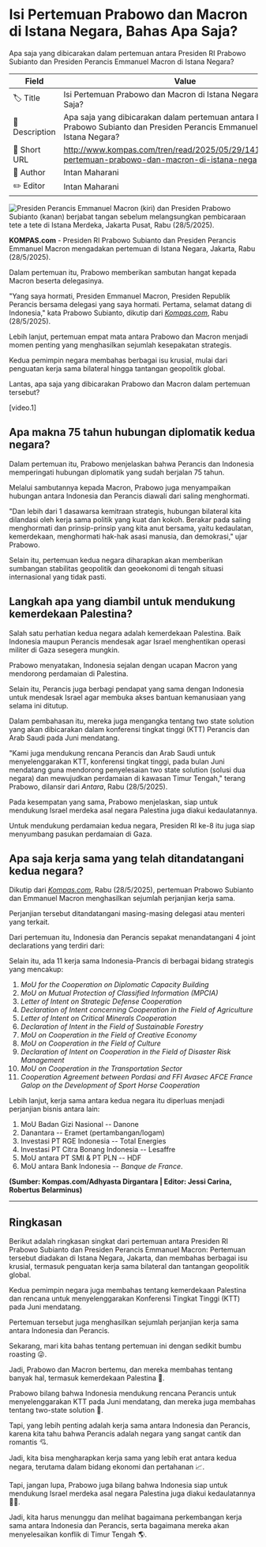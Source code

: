 # Isi Pertemuan Prabowo dan Macron di Istana Negara, Bahas Apa Saja?

Apa saja yang dibicarakan dalam pertemuan antara Presiden RI Prabowo Subianto dan Presiden Perancis Emmanuel Macron di Istana Negara?

| Field         | Value                                                       |
|---------------|-------------------------------------------------------------|
| 🏷️ Title       | Isi Pertemuan Prabowo dan Macron di Istana Negara, Bahas Apa Saja? |
| 📝 Description | Apa saja yang dibicarakan dalam pertemuan antara Presiden RI Prabowo Subianto dan Presiden Perancis Emmanuel Macron di Istana Negara? |
| 🔗 Short URL   | http://www.kompas.com/tren/read/2025/05/29/141500465/isi-pertemuan-prabowo-dan-macron-di-istana-nega |
| 👤 Author      | Intan Maharani |
| ✏️ Editor      | Intan Maharani |

![Presiden Perancis Emmanuel Macron (kiri) dan Presiden Prabowo Subianto (kanan) berjabat tangan sebelum melangsungkan pembicaraan tete a tete di Istana Merdeka, Jakarta Pusat, Rabu (28/5/2025). ](https://asset.kompas.com/crops/lUFjXERMmeRM7KHBMkqtJi_8tGw=/0x0:0x0/750x500/data/photo/2025/05/28/6836a8981f8e0.jpg)

**KOMPAS.com** - Presiden RI Prabowo Subianto dan Presiden Perancis Emmanuel Macron mengadakan pertemuan di Istana Negara, Jakarta, Rabu (28/5/2025). 

Dalam pertemuan itu, Prabowo memberikan sambutan hangat kepada Macron beserta delegasinya. 

\"Yang saya hormati, Presiden Emmanuel Macron, Presiden Republik Perancis bersama delegasi yang saya hormati. Pertama, selamat datang di Indonesia,\" kata Prabowo Subianto, dikutip dari *[Kompas.com](https://nasional.kompas.com/read/2025/05/28/12271861/prabowo-ke-presiden-macron-selamat-datang-di-indonesia)*, Rabu (28/5/2025). 

Lebih lanjut, pertemuan empat mata antara Prabowo dan Macron menjadi momen penting yang menghasilkan sejumlah kesepakatan strategis. 

Kedua pemimpin negara membahas berbagai isu krusial, mulai dari penguatan kerja sama bilateral hingga tantangan geopolitik global.

Lantas, apa saja yang dibicarakan Prabowo dan Macron dalam pertemuan tersebut?

\[video.1\]

## Apa makna 75 tahun hubungan diplomatik kedua negara?

Dalam pertemuan itu, Prabowo menjelaskan bahwa Perancis dan Indonesia memperingati hubungan diplomatik yang sudah berjalan 75 tahun. 

Melalui sambutannya kepada Macron, Prabowo juga menyampaikan hubungan antara Indonesia dan Perancis diawali dari saling menghormati. 

\"Dan lebih dari 1 dasawarsa kemitraan strategis, hubungan bilateral kita dilandasi oleh kerja sama politik yang kuat dan kokoh. Berakar pada saling menghormati dan prinsip-prinsip yang kita anut bersama, yaitu kedaulatan, kemerdekaan, menghormati hak-hak asasi manusia, dan demokrasi,\" ujar Prabowo.

Selain itu, pertemuan kedua negara diharapkan akan memberikan sumbangan stabilitas geopolitik dan geoekonomi di tengah situasi internasional yang tidak pasti. 

## Langkah apa yang diambil untuk mendukung kemerdekaan Palestina?

Salah satu perhatian kedua negara adalah kemerdekaan Palestina. Baik Indonesia maupun Perancis mendesak agar Israel menghentikan operasi militer di Gaza sesegera mungkin. 

Prabowo menyatakan, Indonesia sejalan dengan ucapan Macron yang mendorong perdamaian di Palestina. 

Selain itu, Perancis juga berbagi pendapat yang sama dengan Indonesia untuk mendesak Israel agar membuka akses bantuan kemanusiaan yang selama ini ditutup.  

Dalam pembahasan itu, mereka juga mengangka tentang two state solution yang akan dibicarakan dalam konferensi tingkat tinggi (KTT) Perancis dan Arab Saudi pada Juni mendatang. 

\"Kami juga mendukung rencana Perancis dan Arab Saudi untuk menyelenggarakan KTT, konferensi tingkat tinggi, pada bulan Juni mendatang guna mendorong penyelesaian two state solution (solusi dua negara) dan mewujudkan perdamaian di kawasan Timur Tengah,\" terang Prabowo, dilansir dari *Antara*, Rabu (28/5/2025).

Pada kesempatan yang sama, Prabowo menjelaskan, siap untuk mendukung Israel merdeka asal negara Palestina juga diakui kedaulatannya.

Untuk mendukung perdamaian kedua negara, Presiden RI ke-8 itu juga siap menyumbang pasukan perdamaian di Gaza. 

## Apa saja kerja sama yang telah ditandatangani kedua negara?

Dikutip dari *[Kompas.com](https://nasional.kompas.com/read/2025/05/28/16543141/ini-daftar-kerja-sama-ri-perancis-saat-macron-bertemu-prabowo-di-istana?page=all)*, Rabu (28/5/2025), pertemuan Prabowo Subianto dan Emmanuel Macron menghasilkan sejumlah perjanjian kerja sama.

Perjanjian tersebut ditandatangani masing-masing delegasi atau menteri yang terkait. 

Dari pertemuan itu, Indonesia dan Perancis sepakat menandatangani 4 joint declarations yang terdiri dari:

Selain itu, ada 11 kerja sama Indonesia-Prancis di berbagai bidang strategis yang mencakup:

1.  *MoU for the Cooperation on Diplomatic Capacity Building*
2.  *MoU on Mutual Protection of Classified Information (MPCIA)*
3.  *Letter of Intent on Strategic Defense Cooperation*
4.  *Declaration of Intent concerning Cooperation in the Field of Agriculture*
5.  *Letter of Intent on Critical Minerals Cooperation*
6.  *Declaration of Intent in the Field of Sustainable Forestry*
7.  *MoU on Cooperation in the Field of Creative Economy*
8.  *MoU on Cooperation in the Field of Culture*
9.  *Declaration of Intent on Cooperation in the Field of Disaster Risk Management*
10. *MoU on Cooperation in the Transportation Sector*
11. *Cooperation Agreement between Pordasi and FFI Avasec AFCE France Galop on the Development of Sport Horse Cooperation*

Lebih lanjut, kerja sama antara kedua negara itu diperluas menjadi perjanjian bisnis antara lain:

1.  MoU Badan Gizi Nasional -- Danone
2.  Danantara -- Eramet (pertambangan/logam)
3.  Investasi PT RGE Indonesia -- Total Energies
4.  Investasi PT Citra Bonang Indonesia -- Lesaffre
5.  MoU antara PT SMI & PT PLN -- HDF
6.  MoU antara Bank Indonesia -- *Banque de France*.

**(Sumber: Kompas.com/Adhyasta Dirgantara \| Editor: Jessi Carina, Robertus Belarminus)**

---
## Ringkasan

Berikut adalah ringkasan singkat dari pertemuan antara Presiden RI Prabowo Subianto dan Presiden Perancis Emmanuel Macron: Pertemuan tersebut diadakan di Istana Negara, Jakarta, dan membahas berbagai isu krusial, termasuk penguatan kerja sama bilateral dan tantangan geopolitik global.

 Kedua pemimpin negara juga membahas tentang kemerdekaan Palestina dan rencana untuk menyelenggarakan Konferensi Tingkat Tinggi (KTT) pada Juni mendatang.

 Pertemuan tersebut juga menghasilkan sejumlah perjanjian kerja sama antara Indonesia dan Perancis.



Sekarang, mari kita bahas tentang pertemuan ini dengan sedikit bumbu roasting 😜.

 Jadi, Prabowo dan Macron bertemu, dan mereka membahas tentang banyak hal, termasuk kemerdekaan Palestina 🙏.

 Prabowo bilang bahwa Indonesia mendukung rencana Perancis untuk menyelenggarakan KTT pada Juni mendatang, dan mereka juga membahas tentang two-state solution 🤝.

 Tapi, yang lebih penting adalah kerja sama antara Indonesia dan Perancis, karena kita tahu bahwa Perancis adalah negara yang sangat cantik dan romantis 💘.

 Jadi, kita bisa mengharapkan kerja sama yang lebih erat antara kedua negara, terutama dalam bidang ekonomi dan pertahanan 📈.

 Tapi, jangan lupa, Prabowo juga bilang bahwa Indonesia siap untuk mendukung Israel merdeka asal negara Palestina juga diakui kedaulatannya 🙅‍♂️.

 Jadi, kita harus menunggu dan melihat bagaimana perkembangan kerja sama antara Indonesia dan Perancis, serta bagaimana mereka akan menyelesaikan konflik di Timur Tengah 🌎.
